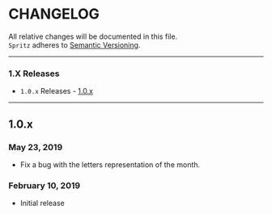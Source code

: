 # CHANGELOG

All relative changes will be documented in this file. \
`Spritz` adheres to [Semantic Versioning](https://semver.org).

***
### 1.X Releases

- `1.0.x` Releases - [1.0.x](#10x)

***

## 1.0.x
### May 23, 2019

* Fix a bug with the letters representation of the month.

### February 10, 2019

* Initial release

